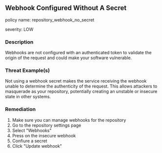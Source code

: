 ## Webhook Configured Without A Secret
policy name: repository_webhook_no_secret

severity: LOW

### Description
Webhooks are not configured with an authenticated token to validate the origin of the request and could make your software vulnerable.

### Threat Example(s)
Not using a webhook secret makes the service receiving the webhook unable to determine the authenticity of the request.
This allows attackers to masquerade as your repository, potentially creating an unstable or insecure state in other systems.



### Remediation
1. Make sure you can manage webhooks for the repository
2. Go to the repository settings page
3. Select "Webhooks"
4. Press on the insecure webhook
5. Confiure a secret
6. Click "Update webhook"



